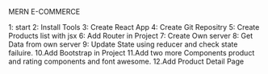 MERN E-COMMERCE

1: start
2: Install Tools
3: Create React App
4: Create Git Repositry
5: Create Products list with jsx
6: Add Router in Project
7: Create Own server
8: Get Data from own server
9: Update State using reducer and check state failuire.
10.Add Bootstrap in Project
11.Add two more Components product and rating components and font awesome.
12.Add Product Detail Page
